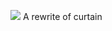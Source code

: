[![](https://travis-ci.org/copyleft/curtain.svg?branch=master)](https://travis-ci.org/copyleft/curtain)
A rewrite of curtain
